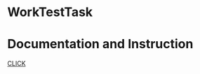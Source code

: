 # WorkTestTask

# Documentation and Instruction
[CLICK](https://docs.google.com/document/d/1uREhqFdM_FBMYhMMWhrXqbjq0bOJ3EqjDdD_GF50ZO8/edit?usp=sharing)
